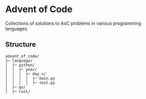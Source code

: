 # Advent of Code
Collections of solutions to AoC problems in various programming languages. 


## Structure
```
advent_of_code/
├─ language/
│  ├─ python/
│  │  ├─ year/
│  │  │  ├─ day_n/
│  │  │  │  ├─ main.py
│  │  │  │  ├─ test.py
│  ├─ go/
│  ├─ rust/
```
